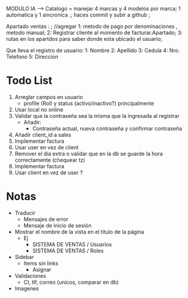 MODULO IA --> Catalogo = manejar 4 marcas y 4 modelos por marca;
1 automatica y 1 sincronica .;
haces commit y subir a github ;

Apartado ventas : ;
//agregar
1: metodo de pago por denominaciones , metodo manual;
2: Registrar cliente al momento de facturar.Apartado;
3: rutas en los apartdos para saber donde esta ubicado el usuario;

Que lleva el registro de usuario:
 1: Nombre
 2: Apellido
 3: Cedula
 4: Nro. Telefono
 5: Direccion 

# Todo List
1.  Arreglar campos en usuario
    -   profile (Rol) y status (activo/inactivo?) principalmente
2.  Usar local no online
3.  Validar que la contraseña sea la misma que la ingresada al registrar
    -   Añadir:
        -   Contraseña actual, nueva contraseña y confirmar contraseña
4.  Añadir client_id a sales
5.  Implementar factura
6.  Usar user en vez de client
7.  Remover el dia extra o validar que en la db se guarde la hora correctamente (chequear tz)
8.  Implementar factura
9.  Usar client en vez de user ?

# Notas
-   Traducir
    -   Mensajes de error
    -   Mensaje de inicio de sesión
-   Mostrar el nombre de la vista en el título de la página
    -   Ej
        -   SISTEMA DE VENTAS / Usuarios
        -   SISTEMA DE VENTAS / Roles
-   Sidebar
    -   Items sin links
        -   Asignar
-   Validaciones
    -   CI, tlf, correo (unicos, comparar en db)
-   Imagenes